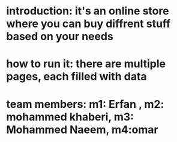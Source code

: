# introduction: it's an online store where you can buy diffrent stuff based on your needs
# how to run it: there are multiple pages, each filled with data 
# team members: m1: Erfan , m2: mohammed khaberi, m3: Mohammed Naeem, m4:omar
